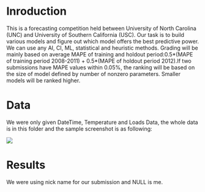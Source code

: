 # Inroduction

This is a forecasting competition held between University of North Carolina (UNC) and University of Southern California (USC). Our task is to build various models and figure out which model  offers the best predictive power. We can use any AI, CI, ML, statistical and heuristic methods. Grading will be mainly based on average MAPE of training and holdout period:0.5*(MAPE of training period 2008-2011) + 0.5*(MAPE of holdout period 2012).If two submissions have MAPE values within 0.05%, the ranking will be based on the size of model defined by number of nonzero parameters. Smaller models will be ranked higher.

# Data

We were only given DateTime, Temperature and Loads Data, the whole data is in this folder and the sample screenshot is as following: 

<img src="img/Data Sample"></img>

# Results

We were using nick name for our submission and NULL is me.

